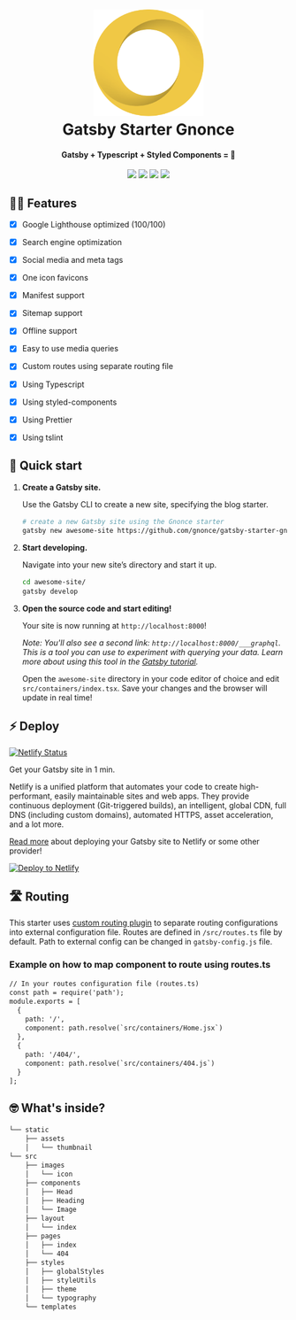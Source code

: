 <h1 align="center">
    <img alt="Gnonce" title="Gnonce" src="https://github.com/Gnonce/gatsby-starter-gnonce/blob/master/src/images/icon.png" width="200"> </br>
    Gatsby Starter Gnonce
</h1>

<h4 align="center">
  Gatsby + Typescript + Styled Components = 💖
</h4>

<p align="center"><img src="	https://img.shields.io/maintenance/yes/2019.svg"> <a target="_blank" href="https://gatsby-starter-gnonce.netlify.com/"><img src="https://img.shields.io/website-up-down-green-red/https/gatsby-starter-gnonce.netlify.com.svg"></a> <img src="https://img.shields.io/github/package-json/v/gnonce/gatsby-starter-gnonce.svg?color=blue"> <img src="https://img.shields.io/badge/license-MIT-brightgreen.svg">
</p>

## 👩‍💻 Features

- [x] Google Lighthouse optimized (100/100)
- [x] Search engine optimization
- [x] Social media and meta tags
- [x] One icon favicons
- [x] Manifest support
- [x] Sitemap support
- [x] Offline support
- [x] Easy to use media queries
- [x] Custom routes using separate routing file
- [x] Using Typescript
- [x] Using styled-components
- [x] Using Prettier
- [x] Using tslint


## 🚀 Quick start

1.  **Create a Gatsby site.**

    Use the Gatsby CLI to create a new site, specifying the blog starter.

    ```sh
    # create a new Gatsby site using the Gnonce starter
    gatsby new awesome-site https://github.com/gnonce/gatsby-starter-gnonce
    ```

2.  **Start developing.**

    Navigate into your new site’s directory and start it up.

    ```sh
    cd awesome-site/
    gatsby develop
    ```

3.  **Open the source code and start editing!**

    Your site is now running at `http://localhost:8000`!

    _Note: You'll also see a second link: _`http://localhost:8000/___graphql`_. This is a tool you can use to experiment with querying your data. Learn more about using this tool in the [Gatsby tutorial](https://www.gatsbyjs.org/tutorial/part-five/#introducing-graphiql)._

    Open the `awesome-site` directory in your code editor of choice and edit `src/containers/index.tsx`. Save your changes and the browser will update in real time!

## ⚡️ Deploy

[![Netlify Status](https://api.netlify.com/api/v1/badges/184bab96-1bf5-41f0-bb14-df00c5e9ec68/deploy-status)](https://app.netlify.com/sites/gatsby-starter-gnonce/deploys)

Get your Gatsby site in 1 min.

Netlify is a unified platform that automates your code to create high-performant, easily maintainable sites and web apps. They provide continuous deployment (Git-triggered builds), an intelligent, global CDN, full DNS (including custom domains), automated HTTPS, asset acceleration, and a lot more.

<a href="https://www.gatsbyjs.org/docs/deploying-and-hosting/">Read more</a> about deploying your Gatsby site to Netlify or some other provider!

<a href="https://app.netlify.com/start/deploy?repository=https://github.com/gnonce/gatsby-starter-gnonce" target="_blank"><img src="https://www.netlify.com/img/deploy/button.svg" alt="Deploy to Netlify"></a>







## 🛣 Routing

This starter uses [custom routing plugin](https://www.gatsbyjs.org/packages/gatsby-plugin-routes/) to separate routing configurations into external configuration file. Routes are defined in `/src/routes.ts` file by default. Path to external config can be changed in `gatsby-config.js` file.

### Example on how to map component to route using routes.ts
```
// In your routes configuration file (routes.ts)
const path = require('path');
module.exports = [
  {
    path: '/',
    component: path.resolve(`src/containers/Home.jsx`)
  },
  {
    path: '/404/',
    component: path.resolve(`src/containers/404.js`)
  }
];
```


## 🤓 What's inside?

```
└── static
    ├── assets
    │   └── thumbnail
└── src
    ├── images
    │   └── icon
    ├── components
    │   ├── Head
    │   ├── Heading
    │   └── Image
    ├── layout
    │   └── index
    ├── pages
    │   ├── index
    │   └── 404
    ├── styles
    │   ├── globalStyles
    │   ├── styleUtils
    │   ├── theme
    │   └── typography
    └── templates

```
